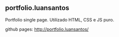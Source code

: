 ## portfolio.luansantos
Portfolio single page. Utilizado HTML, CSS e JS puro.

github pages:
http://portfolio.luansantos/
